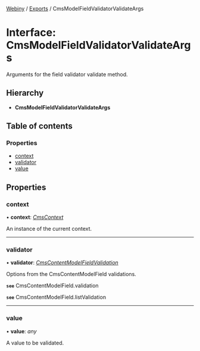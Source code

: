 [Webiny](../README.md) / [Exports](../modules.md) / CmsModelFieldValidatorValidateArgs

# Interface: CmsModelFieldValidatorValidateArgs

Arguments for the field validator validate method.

## Hierarchy

* **CmsModelFieldValidatorValidateArgs**

## Table of contents

### Properties

- [context](cmsmodelfieldvalidatorvalidateargs.md#context)
- [validator](cmsmodelfieldvalidatorvalidateargs.md#validator)
- [value](cmsmodelfieldvalidatorvalidateargs.md#value)

## Properties

### context

• **context**: [*CmsContext*](cmscontext.md)

An instance of the current context.

___

### validator

• **validator**: [*CmsContentModelFieldValidation*](cmscontentmodelfieldvalidation.md)

Options from the CmsContentModelField validations.

**`see`** CmsContentModelField.validation

**`see`** CmsContentModelField.listValidation

___

### value

• **value**: *any*

A value to be validated.
